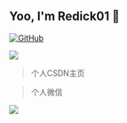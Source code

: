 
## Yoo, I'm Redick01 👋

[![GitHub](https://img.shields.io/badge/dynamic/json?logo=github&label=GitHub&labelColor=495867&color=495867&query=%24.data.totalSubs&url=https%3A%2F%2Fapi.spencerwoo.com%2Fsubstats%2F%3Fsource%3Dgithub%26queryKey%3Dhayschan&style=flat-square)](https://github.com/hayschan)



![](https://github-readme-stats.vercel.app/api?username=Redick01)

> 个人CSDN主页

[](https://blog.csdn.net/qq_31279701?spm=1019.2139.3001.5343)


> 个人微信

![](https://redick01.github.io/redick.github.io/_media/my-qrcode.png)
